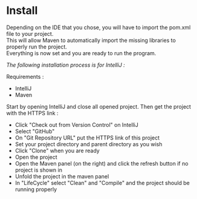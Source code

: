 # Install

Depending on the IDE that you chose, you will have to import the pom.xml file to your project.  
This will allow Maven to automatically import the missing libraries to properly run the project.  
Everything is now set and you are ready to run the program.

*The following installation process is for IntelliJ :*  

Requirements :
- IntelliJ
- Maven

Start by opening IntelliJ and close all opened project.
Then get the project with the HTTPS link :
  - Click "Check out from Version Control" on IntelliJ
  - Select "GitHub"
  - On "Git Repository URL" put the HTTPS link of this project
  - Set your project directory and parent directory as you wish
  - Click "Clone" when you are ready
  - Open the project
  - Open the Maven panel (on the right) and click the refresh button if no project is shown in
  - Unfold the project in the maven panel
  - In "LifeCycle" select "Clean" and "Compile" and the project should be running properly
